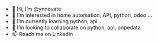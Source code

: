 - 👋 Hi, I’m @ynnovate
- 👀 I’m interested in home automation, API, python, odoo ...
- 🌱 I’m currently learning python, api
- 💞️ I’m looking to collaborate on python, api, onpedata
- 📫 Reach me on Linkedin  
